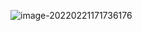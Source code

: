 ![image-20220221171736176](https://gitee.com/LovelyHzz/imgSave/raw/master/note/202202211717211.png)
